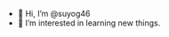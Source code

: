 - 👋 Hi, I’m @suyog46
- 👀 I’m interested in learning new things.
  
<!---
suyog46/suyog46 is a ✨ special ✨ repository because its `README.md` (this file) appears on your GitHub profile.
You can click the Preview link to take a look at your changes.
--->
